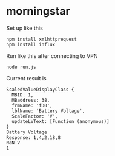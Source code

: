 # morningstar
Set up like this
```
npm install xmlhttprequest
npm install influx
```
Run like this after connecting to VPN
```
node run.js
```

Current result is
```
ScaledValueDisplayClass {
  MBID: 1,
  MBaddress: 38,
  frmName: 'fD0',
  lblName: 'Battery Voltage',
  ScaleFactor: 'V',
  updateLVText: [Function (anonymous)]
}
Battery Voltage
Response: 1,4,2,18,8
NaN V
1
```